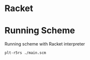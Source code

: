 # Racket

# Running Scheme

Running scheme with Racket interpreter

```commandline
plt-r5rs ./main.scm
```